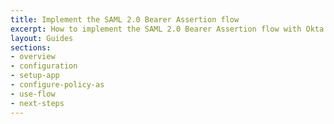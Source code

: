 ```yaml
---
title: Implement the SAML 2.0 Bearer Assertion flow
excerpt: How to implement the SAML 2.0 Bearer Assertion flow with Okta
layout: Guides
sections:
- overview
- configuration
- setup-app
- configure-policy-as
- use-flow
- next-steps
---
```


